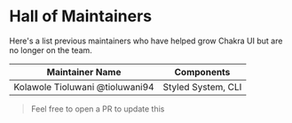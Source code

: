 # Hall of Maintainers

Here's a list previous maintainers who have helped grow Chakra UI but are no
longer on the team.

| Maintainer Name                 | Components         |
| ------------------------------- | ------------------ |
| Kolawole Tioluwani @tioluwani94 | Styled System, CLI |

> Feel free to open a PR to update this
